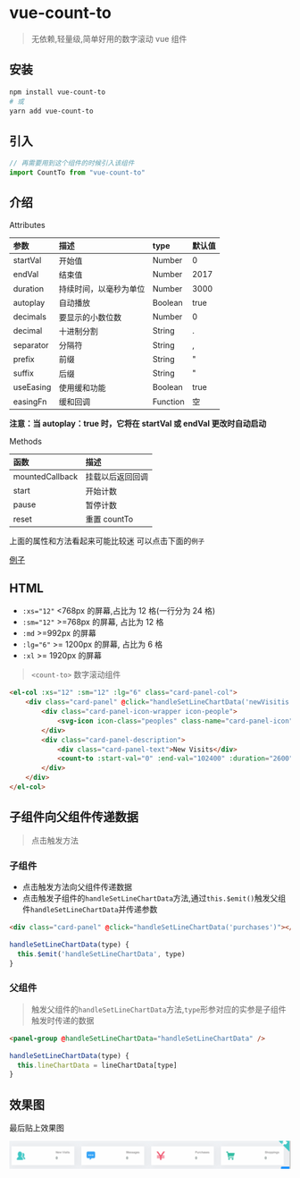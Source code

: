 # vue-count-to

> 无依赖,轻量级,简单好用的数字滚动 vue 组件

## 安装

```bash
npm install vue-count-to
# 或
yarn add vue-count-to
```

## 引入

```js
// 再需要用到这个组件的时候引入该组件
import CountTo from "vue-count-to"
```

## 介绍

Attributes

| 参数      | 描述                   | type     | 默认值 |
| :-------- | :--------------------- | :------- | ------ |
| startVal  | 开始值                 | Number   | 0      |
| endVal    | 结束值                 | Number   | 2017   |
| duration  | 持续时间，以毫秒为单位 | Number   | 3000   |
| autoplay  | 自动播放               | Boolean  | true   |
| decimals  | 要显示的小数位数       | Number   | 0      |
| decimal   | 十进制分割             | String   | .      |
| separator | 分隔符                 | String   | ,      |
| prefix    | 前缀                   | String   | "      |
| suffix    | 后缀                   | String   | "      |
| useEasing | 使用缓和功能           | Boolean  | true   |
| easingFn  | 缓和回调               | Function | 空     |

**注意：当 autoplay：true 时，它将在 startVal 或 endVal 更改时自动启动**

Methods

| 函数            | 描述             |
| :-------------- | :--------------- |
| mountedCallback | 挂载以后返回回调 |
| start           | 开始计数         |
| pause           | 暂停计数         |
| reset           | 重置 countTo     |

上面的属性和方法看起来可能比较迷
可以点击下面的`例子`

[例子](http://panjiachen.github.io/countTo/demo/)

## HTML

- `:xs="12"` <768px 的屏幕,占比为 12 格(一行分为 24 格)
- `:sm="12"` >=768px 的屏幕, 占比为 12 格
- `:md` >=992px 的屏幕
- `:lg="6"` >= 1200px 的屏幕, 占比为 6 格
- `:xl` >= 1920px 的屏幕

> `<count-to>` 数字滚动组件

```html
<el-col :xs="12" :sm="12" :lg="6" class="card-panel-col">
	<div class="card-panel" @click="handleSetLineChartData('newVisitis')">
		<div class="card-panel-icon-wrapper icon-people">
			<svg-icon icon-class="peoples" class-name="card-panel-icon" />
		</div>
		<div class="card-panel-description">
			<div class="card-panel-text">New Visits</div>
			<count-to :start-val="0" :end-val="102400" :duration="2600" class="card-panel-num" />
		</div>
	</div>
</el-col>
```

## 子组件向父组件传递数据

> 点击触发方法

### 子组件

- 点击触发方法向父组件传递数据
- 点击触发子组件的`handleSetLineChartData`方法,通过`this.$emit()`触发父组件`handleSetLineChartData`并传递参数

```html
<div class="card-panel" @click="handleSetLineChartData('purchases')"></div>
```

```js
handleSetLineChartData(type) {
  this.$emit('handleSetLineChartData', type)
}
```

### 父组件

> 触发父组件的`handleSetLineChartData`方法,`type`形参对应的实参是子组件触发时传递的数据

```html
<panel-group @handleSetLineChartData="handleSetLineChartData" />
```

```js
handleSetLineChartData(type) {
  this.lineChartData = lineChartData[type]
}
```

## 效果图

最后贴上效果图

![Image text](./img/数组滚动插件效果.gif)